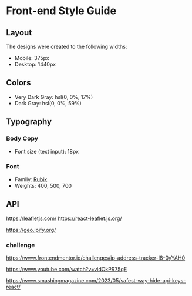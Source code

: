 # Front-end Style Guide

## Layout

The designs were created to the following widths:

- Mobile: 375px
- Desktop: 1440px

## Colors

- Very Dark Gray: hsl(0, 0%, 17%)
- Dark Gray: hsl(0, 0%, 59%)

## Typography

### Body Copy

- Font size (text input): 18px

### Font

- Family: [Rubik](https://fonts.google.com/specimen/Rubik)
- Weights: 400, 500, 700

## API
https://leafletjs.com/
https://react-leaflet.js.org/

https://geo.ipify.org/

### challenge
https://www.frontendmentor.io/challenges/ip-address-tracker-I8-0yYAH0

https://www.youtube.com/watch?v=vidOkPR75qE

https://www.smashingmagazine.com/2023/05/safest-way-hide-api-keys-react/
